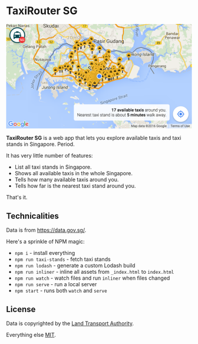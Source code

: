 TaxiRouter SG
===

![](screenshots/screenshot-1.png)

**TaxiRouter SG** is a web app that lets you explore available taxis and taxi stands in Singapore. Period.

It has very little number of features:

- List all taxi stands in Singapore.
- Shows all available taxis in the whole Singapore.
- Tells how many available taxis around you.
- Tells how far is the nearest taxi stand around you.

That's it.

Technicalities
---

Data is from <https://data.gov.sg/>.

Here's a sprinkle of NPM magic:

- `npm i` - install everything
- `npm run taxi-stands` - fetch taxi stands
- `npm run lodash` - generate a custom Lodash build
- `npm run inliner` - inline all assets from `_index.html` to `index.html`
- `npm run watch` - watch files and run `inliner` when files changed
- `npm run serve` - run a local server
- `npm start` - runs both `watch` and `serve`

License
---

Data is copyrighted by the [Land Transport Authority](http://www.lta.gov.sg/).

Everything else [MIT](http://cheeaun.mit-license.org/).
